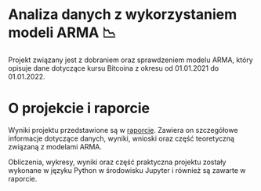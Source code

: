 # Analiza danych z wykorzystaniem modeli ARMA :chart_with_downwards_trend:
Projekt związany jest z dobraniem oraz sprawdzeniem modelu ARMA, który opisuje dane dotyczące kursu Bitcoina z okresu od 01.01.2021 do 01.01.2022.
# O projekcie i raporcie
Wyniki projektu przedstawione są w [raporcie](https://ajanczewska.github.io/arma-model-analysis/raport.pdf).
Zawiera on szczegółowe informacje dotyczące danych, wyniki, wnioski oraz część teoretyczną związaną z modelami ARMA.

Obliczenia, wykresy, wyniki oraz część praktyczna projektu zostały wykonane w języku Python w środowisku Jupyter i również są zawarte w raporcie.